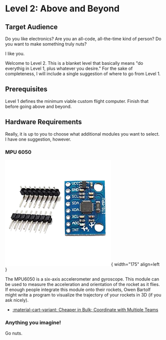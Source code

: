 # Level 2: Above and Beyond

## Target Audience
Do you like electronics? Are you an all-code, all-the-time kind of person? Do you want to make something truly nuts?

I like you.

Welcome to Level 2. This is a blanket level that basically means "do everythig in Level 1, plus whatever you desire." For the sake of completeness, I will include a single suggestion of where to go from Level 1.

## Prerequisites

Level 1 defines the minimum viable custom flight computer. Finish that before going above and beyond.

## Hardware Requirements

Really, it is up to you to choose what additional modules you want to select. I have one suggestion, however.

### MPU 6050

![MPU6050](../assets/mpu6050.png){ width="175" align=left }

The MPU6050 is a six-axis accelerometer and gyroscope. This module can be used to measure the acceleration and orientation of the rocket as it flies. If enough people integrate this module onto their rockets, Owen Bartolf might write a program to visualize the trajectory of your rockets in 3D (if you ask nicely). 

- [:material-cart-variant: Cheaper in Bulk; Coordinate with Multiple Teams](https://www.amazon.com/HiLetgo-MPU-6050-Accelerometer-Gyroscope-Converter/dp/B00LP25V1A?th=1)

### Anything you imagine!

Go nuts.